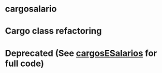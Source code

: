 # cargosalario
# Cargo class refactoring
# Deprecated (See <a href="https://github.com/grupo2-godev/cargosESalarios"> cargosESalarios</a> for full code)

